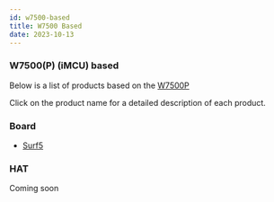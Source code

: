 ```yaml
---
id: w7500-based
title: W7500 Based
date: 2023-10-13
---
```


### W7500(P) (iMCU) based

Below is a list of products based on the [W7500P](./../../iMCU/W7500P/Overview.md)
    
Click on the product name for a detailed description of each product.

### Board

* [Surf5](./surf5.md)


### HAT

Coming soon
